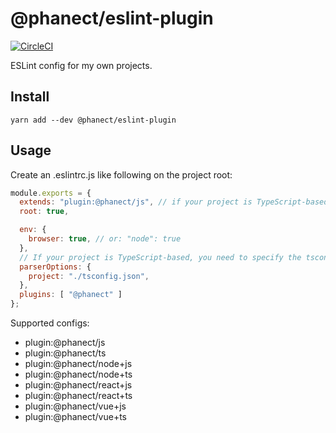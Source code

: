 @phanect/eslint-plugin
==============================================

[![CircleCI](https://circleci.com/gh/phanect/eslint-plugin.svg?style=svg)](https://circleci.com/gh/phanect/eslint-plugin)

ESLint config for my own projects.

Install
-------

```shell
yarn add --dev @phanect/eslint-plugin
```

Usage
------

Create an .eslintrc.js like following on the project root:

```javascript
module.exports = {
  extends: "plugin:@phanect/js", // if your project is TypeScript-based, use "plugin:@phanect/ts"
  root: true,

  env: {
    browser: true, // or: "node": true
  },
  // If your project is TypeScript-based, you need to specify the tsconfig.json location
  parserOptions: {
    project: "./tsconfig.json",
  },
  plugins: [ "@phanect" ]
};
```

Supported configs:

- plugin:@phanect/js
- plugin:@phanect/ts
- plugin:@phanect/node+js
- plugin:@phanect/node+ts
- plugin:@phanect/react+js
- plugin:@phanect/react+ts
- plugin:@phanect/vue+js
- plugin:@phanect/vue+ts
